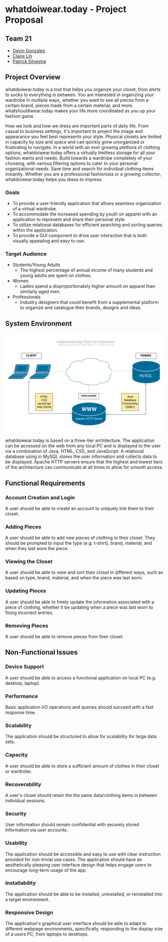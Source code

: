 # whatdoiwear.today - Project Proposal
## Team 21
* [Devin Gonzales](https://github.com/DJGonzales96)
* [Claire Lin](https://github.com/clairelin23)
* [Patrick Silvestre](https://github.com/pjsilvestre)

## Project Overview
whatdoiwear.today is a tool that helps you organize your closet, from shirts to socks to everything in between. You are interested in organizing your wardrobe in multiple ways, whether you want to see all pieces from a certain brand, pieces made from a certain material, and more. whatshouldiwear.today makes your life more coordinated as you up your fashion game.

How we look and how we dress are important parts of daily life. From casual to business settings, it's important to project the image and appearance you feel best represents your style. Physical closets are limited in capacity by size and space and can quickly grow unorganized or frustrating to navigate. In a world with an ever growing plethora of clothing options, whatdoiwear.today offers a virtually limitless storage for all your fashion wants and needs. Build towards a wardrobe completely of your choosing, with various filtering options to cater to your personal organizational needs. Save time and search for individual clothing items instantly. Whether you are a professional fashionista or a growing collector, whatdoiwear.today helps you dress to impress.

### Goals
* To provide a user-friendly application that allows seamless organization of a virtual wardrobe.
* To accommodate the increased spending by youth on apparel with an application to represent and share their personal style.
* To utilize relational databases for efficient searching and sorting queries within the application.
* To provide a GUI component to drive user interaction that is both visually appealing and easy to use.

### Target Audience
* Students/Young Adults
    * The highest percentage of annual income of many students and young adults are spent on clothes. 
* Women
    * Ladies spend a disproportionately higher amount on apparel than similarly aged men.
* Professionals
    * Industry designers that could benefit from a supplemental platform to organize and catalogue their brands, designs and ideas.


## System Environment
![Three-tier architecture diagram](./images/three-tier-architecture.png)

whatdoiwear.today is based on a three-tier architecture. The application can be accessed on the web from any local PC and is displayed to the user via a combination of Java, HTML, CSS, and JavaScript. A relational database using in MySQL stores the user information and collects data to be displayed. Apache HTTP servers ensure that the highest and lowest tiers of the architecture can communicate at all times to allow for smooth access.


## Functional Requirements
### Account Creation and Login
A user should be able to create an account to uniquely link them to their closet.

### Adding Pieces
A user should be able to add new pieces of clothing to their closet. They should be prompted to input the type (e.g. t-shirt), brand, material, and when they last wore the piece.

### Viewing the Closet
A user should be able to view and sort their closet in different ways, such as based on type, brand, material, and when the piece was last worn.

### Updating Pieces
A user should be able to freely update the information associated with a piece of clothing, whether it be updating when a piece was last worn to fixing incorrect entries.

### Removing Pieces
A user should be able to remove pieces from their closet.


## Non-Functional Issues

### Device Support
A user should be able to access a functional application on local PC (e.g. desktop, laptop).

### Performance
Basic application I/O operations and queries should succeed with a fast response time.

### Scalability
The application should be structured to allow for scalability for large data sets.

### Capacity
A user should be able to store a sufficient amount of clothes in their closet or wardrobe.

### Recoverability
A user's closet should retain the the same data/clothing items in between individual sessions.

### Security
User information should remain confidential with securely stored information via user accounts.

### Usability 
The application should be accessible and easy to use with clear instruction provided for non-trivial use cases. The application should have an aesthetically pleasing user interface design that helps engage users to encourage long-term usage of the app.

### Installability
The application should be able to be installed, uninstalled, or reinstalled into a target environment.

### Responsive Design
The application's graphical user interface should be able to adapt to different webpage environments, specifically, responding to the display size of a users PC, from laptops to desktops.
